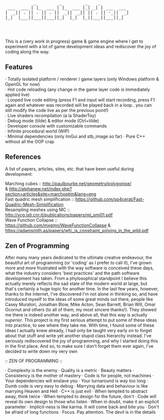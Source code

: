 <pre>

                                              
           _         _         _    _           
 ___  ___ | |_  ___ | |_  ___ |_| _| | ___  ___ 
|  _|| . || . || . ||  _||  _|| || . || -_||  _|
|_|  |___||___||___||_|  |_|  |_||___||___||_|  
                                                

                                                                        
</pre>

This is a (very work in progress) game & game engine where I get to experiment with a lot of game development ideas and rediscover the joy of coding along the way.

## Features

· Totally isolated platform / renderer / game layers (only Windows platform & OpenGL for now)<br/>
· Hot code reloading (any change in the game layer code is immediately applied live)<br />
· Looped live code editing (press F1 and input will start recording, press F1 again and whatever was recorded will be played back in a loop.. you can still modify the code live as per the previous point!)<br />
· Live shaders recompilation (a la ShaderToy)<br/>
· Debug mode (tilde) & editor mode (Ctrl+tilde)<br/>
· Developer console with customizable commands<br />
· Infinite procedural world (WIP)<br/>
· Minimal dependencies (only ImGui and stb_image so far)
· Pure C++ without all the OOP crap



## References
A list of papers, articles, sites, etc. that have been useful during development:

Marching cubes :: http://paulbourke.net/geometry/polygonise/ <br/> & http://alphanew.net/index.php?section=articles&site=marchoptim&lang=eng <br/>
Fast quadric mesh simplification :: https://github.com/sp4cerat/Fast-Quadric-Mesh-Simplification <br/>
Resampling meshes using MC :: http://vcg.isti.cnr.it/publications/papers/mi_smi01.pdf <br/>
Wave Function Collapse :: https://github.com/mxgmn/WaveFunctionCollapse & https://adamsmith.as/papers/wfc_is_constraint_solving_in_the_wild.pdf <br/>



## Zen of Programming

After many many years dedicated to the ultimate creative endeavour, the beautiful art of programming (or 'coding' as I prefer to call it), I've grown more and more frustrated with the way software is conceived these days, what the industry considers 'best practices' and the path software development has taken. From a phylosophical standpoint I believe this actually merely reflects the sad state of the modern world at large, but that's certainly a huge topic for another time.
In the last few years, however, thanks to the internet, I've discovered I'm not alone in thinking so, and have introduced myself to the ideas of some great minds out there, people like Casey Muratori, Jonathan Blow, Mike Acton, Sean Barrett, Brian Will, Omar Ocornut and others (to all of them, my most sincere thanks!). They showed me there is indeed another way, and above all, that this way is actually *superior*. This project is my first serious attempt to put some of these ideas into practice, to see where they take me.
With time, I found some of these ideas I actually knew already, I had only be taught very early on to forget about that stuff and write yet another stupid class hierarchy instead. I've seriously rediscovered the joy of programming, and why I started doing this in the first place. And so, to make sure I don't forget them ever again, I've decided to write down my very own



   :: ZEN OF PROGRAMMING ::

 · Complexity is the enemy
 · Quality is a metric
 · Beauty matters
 · Consistency is the mother of mastery
 · Code is for people, not machines
 · Your dependencies will enslave you
 · Your turnaround is way too long
 · Dumb code is very easy to debug
 · Marrying data and behaviour is like marrying Heaven and Hell
 · C++ is just evil
 · When tempted to abstract away, think twice
 · When tempted to design for the future, don't
 · Code will reveal its own design to those who listen
 · When in doubt, make it an explicit parameter
 · Implicit-ness is like karma. It will come back and bite you
 · Don't be afraid of long functions
 · Focus. Pay attention. The devil is in the details


